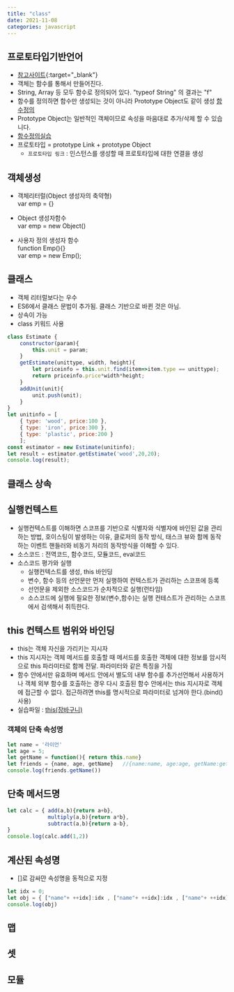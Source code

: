 ```yaml
---
title: "class"
date: 2021-11-08
categories: javascript  
---
```


## 프로토타입기반언어
* [참고사이트](https://medium.com/@bluesh55/javascript-prototype-%EC%9D%B4%ED%95%B4%ED%95%98%EA%B8%B0-f8e67c286b67){:target="_blank"}  
* 객체는 함수를 통해서 만들어진다.
* String, Array 등 모두 함수로 정의되어 있다. "typeof String" 의 결과는 "f"
* 함수를 정의하면 함수만 생성되는 것이 아니라 Prototype Object도 같이 생성 [함수정의](/img/protorype01.png)
* Prototype Object는 일반적인 객체이므로 속성을 마음대로 추가/삭제 할 수 있습니다.
* [함수정의실습](/img/protorype02.png) 
* 프로토타입 = prototype Link + prototype Object
  * `프로토타입 링크` : 인스턴스를 생성할 때 프로토타입에 대한 연결을 생성


## 객체생성
* 객체리터럴(Object 생성자의 축약형)  
    var emp = {}    

* Object 생성자함수  
    var emp = new Object()   

* 사용자 정의 생성자 함수  
    function Emp(){}  
    var emp = new Emp();


## 클래스
* 객체 리터럴보다는 우수
* ES6에서 클래스 문법이 추가됨. 클래스 기반으로 바뀐 것은 아님.
* 상속이 가능
* class 키워드 사용
```javascript
class Estimate {
    constructor(param){
        this.unit = param;
    }
    getEstimate(unittype, width, height){
        let priceinfo = this.unit.find(item=>item.type == unittype);
        return priceinfo.price*width*height;
    }
    addUnit(unit){
        unit.push(unit);
    }
}
let unitinfo = [
    { type: 'wood', price:100 },
    { type: 'iron', price:300 },
    { type: 'plastic', price:200 }
    ];
const estimator = new Estimate(unitinfo);
let result = estimator.getEstimate('wood',20,20);
console.log(result);
```

## 클래스 상속


## 실행컨텍스트
* 실행컨텍스트를 이해하면 스코프를 기반으로 식별자와 식별자에 바인된 값을 관리하는 방법, 호이스팅이 발생하는 이유, 클로저의 동작 방식, 태스크 뷰와 함께 동작하는 이벤트 핸들러와 비동기 처리의 동작방식을 이해할 수 있다.
* 소스코드 : 전역코드, 함수코드, 모듈코드, eval코드
* 소스코드 평가와 실행
  * 실행컨텍스트를 생성, this 바인딩
  * 변수, 함수 등의 선언문만 먼저 실행하여 컨텍스트가 관리하는 스코프에 등록
  * 선언문을 제외한 소스코드가 순차적으로 실행(런타임)
  * 소스코드에 실행에 필요한 정보(변수,함수)는 실행 컨테스트가 관리하는 스코프에서 검색해서 취득한다.


## this 컨텍스트 범위와 바인딩
* this는 객체 자신을 가리키는 지시자
* this 지시자는 객체 메서드를 호출할 때 메서드를 호출한 객체에 대한 정보를 암시적으로 this 파라미터로 함께 전달. 파라미터와 같은 특징을 가짐
* 함수 안에서만 유효하며 메서드 안에서 별도의 내부 함수를 추가선언해서 사용하거나 객체 외부 함수를 호출하는 경우 다시 호출된 함수 안에서는 this  지시자로 객체에 접근할 수 없다. 접근하려면 this를 명시적으로 파라미터로 넘겨야 한다.(bind() 사용)
* 실습파일 : [this(장바구니)](https://github.com/cyannara/jswork/blob/main/apost/03_object/06_this_4.html)


### 객체의 단축 속성명

```javascript
let name = '라이언'
let age = 5;
let getName = function(){ return this.name}
let friends = {name, age, getName}   //{name:name, age:age, getName:getName}
console.log(friends.getName()) 
```
## 단축 메서드명

```javascript
let calc = { add(a,b){return a+b},
             multiply(a,b){return a*b},
             subtract(a,b){return a-b},
}
console.log(calc.add(1,2))
```
## 계산된 속성명
* []로 감싸먄 속성명을 동적으로 지정

```javascript
let idx = 0;
let obj = { ["name"+ ++idx]:idx , ["name"+ ++idx]:idx , ["name"+ ++idx]:idx }
console.log(obj)
```

## 맵

## 셋

## 모듈